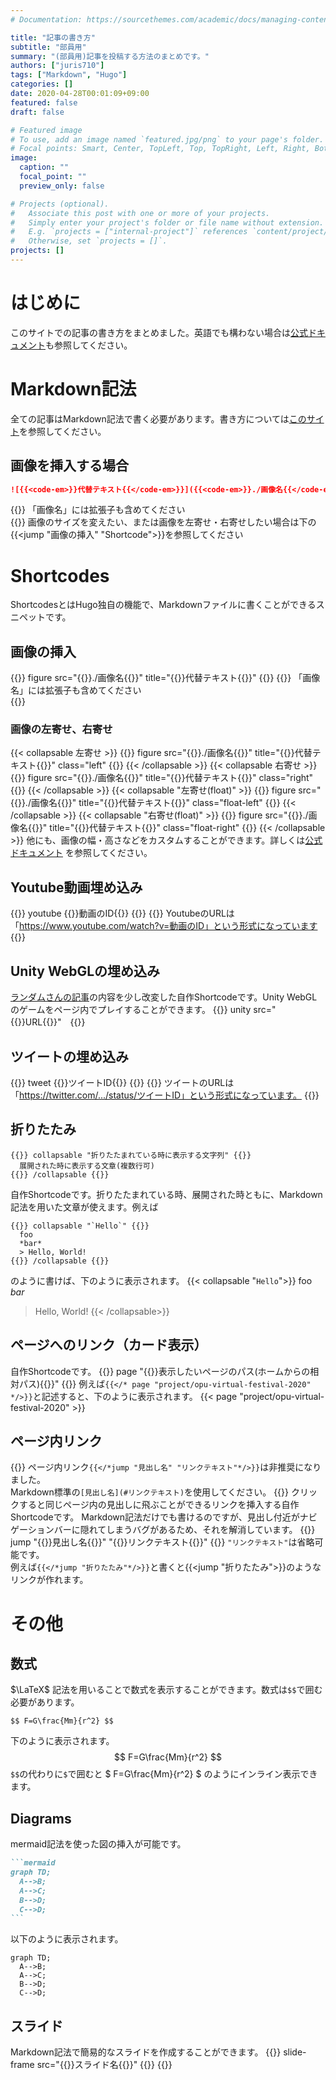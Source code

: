 ```yaml
---
# Documentation: https://sourcethemes.com/academic/docs/managing-content/

title: "記事の書き方"
subtitle: "部員用"
summary: "(部員用)記事を投稿する方法のまとめです。"
authors: ["juris710"]
tags: ["Markdown", "Hugo"]
categories: []
date: 2020-04-28T00:01:09+09:00
featured: false
draft: false

# Featured image
# To use, add an image named `featured.jpg/png` to your page's folder.
# Focal points: Smart, Center, TopLeft, Top, TopRight, Left, Right, BottomLeft, Bottom, BottomRight.
image:
  caption: ""
  focal_point: ""
  preview_only: false

# Projects (optional).
#   Associate this post with one or more of your projects.
#   Simply enter your project's folder or file name without extension.
#   E.g. `projects = ["internal-project"]` references `content/project/deep-learning/index.md`.
#   Otherwise, set `projects = []`.
projects: []
---
```

# はじめに
このサイトでの記事の書き方をまとめました。英語でも構わない場合は[公式ドキュメント](https://sourcethemes.com/academic/docs/writing-markdown-latex/)も参照してください。

# Markdown記法
全ての記事はMarkdown記法で書く必要があります。書き方については[このサイト](https://qiita.com/kamorits/items/6f342da395ad57468ae3)を参照してください。

## 画像を挿入する場合
```md
![{{<code-em>}}代替テキスト{{</code-em>}}]({{<code-em>}}./画像名{{</code-em>}})
``` 
{{<alert note>}}
「画像名」には拡張子も含めてください  
{{</alert>}}
画像のサイズを変えたい、または画像を左寄せ・右寄せしたい場合は下の{{<jump "画像の挿入" "Shortcode">}}を参照してください

# Shortcodes
ShortcodesとはHugo独自の機能で、Markdownファイルに書くことができるスニペットです。  
## 画像の挿入
{{<escape-shortcode-single>}} figure src="{{<code-em>}}./画像名{{</code-em>}}" title="{{<code-em>}}代替テキスト{{</code-em>}}" {{</escape-shortcode-single>}}
{{<alert note>}}
「画像名」には拡張子も含めてください  
{{</alert>}}
### 画像の左寄せ、右寄せ
{{< collapsable 左寄せ >}}
{{<escape-shortcode-single>}} figure src="{{<code-em>}}./画像名{{</code-em>}}" title="{{<code-em>}}代替テキスト{{</code-em>}}"  class="left" {{</escape-shortcode-single>}}
{{< /collapsable >}}
{{< collapsable 右寄せ >}}
{{<escape-shortcode-single>}} figure src="{{<code-em>}}./画像名{{</code-em>}}" title="{{<code-em>}}代替テキスト{{</code-em>}}"  class="right" {{</escape-shortcode-single>}}
{{< /collapsable >}}
{{< collapsable "左寄せ(float)" >}}
{{<escape-shortcode-single>}} figure src="{{<code-em>}}./画像名{{</code-em>}}" title="{{<code-em>}}代替テキスト{{</code-em>}}"  class="float-left" {{</escape-shortcode-single>}}
{{< /collapsable >}}
{{< collapsable "右寄せ(float)" >}}
{{<escape-shortcode-single>}} figure src="{{<code-em>}}./画像名{{</code-em>}}" title="{{<code-em>}}代替テキスト{{</code-em>}}"  class="float-right" {{</escape-shortcode-single>}}
{{< /collapsable >}}
他にも、画像の幅・高さなどをカスタムすることができます。詳しくは[公式ドキュメント](https://gohugo.io/content-management/shortcodes/#figure)  を参照してください。

## Youtube動画埋め込み
{{<escape-shortcode-single>}} youtube {{<code-em>}}動画のID{{</code-em>}} {{</escape-shortcode-single>}} 
{{<alert note >}}
YoutubeのURLは「https://www.youtube.com/watch?v=動画のID」という形式になっています
{{</alert>}}

## Unity WebGLの埋め込み
[ランダムさんの記事](https://ch-random.net/post/93/)の内容を少し改変した自作Shortcodeです。Unity WebGLのゲームをページ内でプレイすることができます。
{{<escape-shortcode-single>}} unity src="{{<code-em>}}URL{{</code-em>}}"　{{</escape-shortcode-single>}}

## ツイートの埋め込み
{{<escape-shortcode-single>}} tweet {{<code-em>}}ツイートID{{</code-em>}} {{</escape-shortcode-single>}}
{{<alert note >}}
  ツイートのURLは「https://twitter.com/.../status/ツイートID」という形式になっています。
{{</alert>}}  

## 折りたたみ
<pre><code class="language-bash hljs">{{<shortcode-tag-left>}} collapsable "折りたたまれている時に表示する文字列" {{<shortcode-tag-right>}}
  展開された時に表示する文章(複数行可)
{{<shortcode-tag-left>}} /collapsable {{<shortcode-tag-right>}}</code></pre>
自作Shortcodeです。折りたたまれている時、展開された時ともに、Markdown記法を用いた文章が使えます。例えば
<pre><code class="language-bash hljs">{{<shortcode-tag-left>}} collapsable "`Hello`" {{<shortcode-tag-right>}}
  foo
  *bar*
  > Hello, World!
{{<shortcode-tag-left>}} /collapsable {{<shortcode-tag-right>}}</code></pre>
のように書けば、下のように表示されます。
{{< collapsable "`Hello`">}}
  foo  
  *bar*
  > Hello, World!
{{< /collapsable>}}

## ページへのリンク（カード表示）
自作Shortcodeです。
{{<escape-shortcode-single>}} page "{{<code-em>}}表示したいページのパス(ホームからの相対パス){{</code-em>}}" {{</escape-shortcode-single>}}
例えば`{{</* page "project/opu-virtual-festival-2020" */>}}`と記述すると、下のように表示されます。
{{< page "project/opu-virtual-festival-2020" >}}

## ページ内リンク  
{{<alert warning>}}
  ページ内リンク`{{</*jump "見出し名" "リンクテキスト"*/>}}`は非推奨になりました。  
  Markdown標準の`[見出し名](#リンクテキスト)`を使用してください。
{{</alert>}}
クリックすると同じページ内の見出しに飛ぶことができるリンクを挿入する自作Shortcodeです。
Markdown記法だけでも書けるのですが、見出し付近がナビゲーションバーに隠れてしまうバグがあるため、それを解消しています。
{{<escape-shortcode-single>}} jump "{{<code-em>}}見出し名{{</code-em>}}" "{{<code-em>}}リンクテキスト{{</code-em>}}" {{</escape-shortcode-single>}}
`"リンクテキスト"`は省略可能です。  
例えば`{{</*jump "折りたたみ"*/>}}`と書くと{{<jump "折りたたみ">}}のようなリンクが作れます。

# その他
## 数式
$\LaTeX$ 記法を用いることで数式を表示することができます。数式は`$$`で囲む必要があります。
```
$$ F=G\frac{Mm}{r^2} $$
```
下のように表示されます。
$$ F=G\frac{Mm}{r^2} $$
`$$`の代わりに`$`で囲むと $ F=G\frac{Mm}{r^2} $ のようにインライン表示できます。
## Diagrams
mermaid記法を使った図の挿入が可能です。
``````md
```mermaid
graph TD;
  A-->B;
  A-->C;
  B-->D;
  C-->D;
```
``````
以下のように表示されます。
```mermaid
graph TD;
  A-->B;
  A-->C;
  B-->D;
  C-->D;
```
## スライド
Markdown記法で簡易的なスライドを作成することができます。
{{<escape-shortcode-single>}} slide-frame src="{{<code-em>}}スライド名{{</code-em>}}" {{</escape-shortcode-single>}}
{{<slide-frame src="test">}}